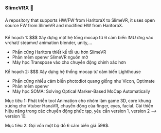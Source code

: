 ### SlimeVRX 👋

<!--
**SlimeVRX/SlimeVRX** is a ✨ _special_ ✨ repository because its `README.md` (this file) appears on your GitHub profile.

Here are some ideas to get you started:

- 🔭 I’m currently working on ...
- 🌱 I’m currently learning ...
- 👯 I’m looking to collaborate on ...
- 🤔 I’m looking for help with ...
- 💬 Ask me about ...
- 📫 How to reach me: ...
- 😄 Pronouns: ...
- ⚡ Fun fact: ...
-->

###
A repository that supports HW/FW from HaritoraX to SlimeVR, it uses open source FW from SlimeVR and modified HW from HaritoraX.
###

Kế hoạch 1: $$$ Xây dựng một hệ tống mocap từ 6 cảm biến IMU ứng vào vrchat/ steamvr/ animation blender, unity,...

- Phần cứng Haritora thiết kế tối ưu hơn SlimeVR
- Phần mềm openvr SlimeVR nguồn mở
- Máy học Transpose vào cho chuyển động chính xác hơn

Kế hoạch 2: $$$ Xây dựng hệ thống mocap từ cảm biến Lighthouse

- Phần cứng nhiều cảm biến photodiot quang giống như Vicon, Optimate
- Phần mềm openvr
- Máy học SOMA: Solving Optical Marker-Based MoCap Automatically

Mục tiêu 1: Phát triển tool Animation cho nhóm làm game 3D, core khung xương cho Vtuber HanaVR, chuyển động của finger, eyes, facial.
Cải thiện hiệu năng trong các chuyển động phức tạp, yêu cần version 1, version 2 --> version 10.

Mục tiêu 2: Gọi vốn một bộ đồ 6 cảm biến giá 599$.

